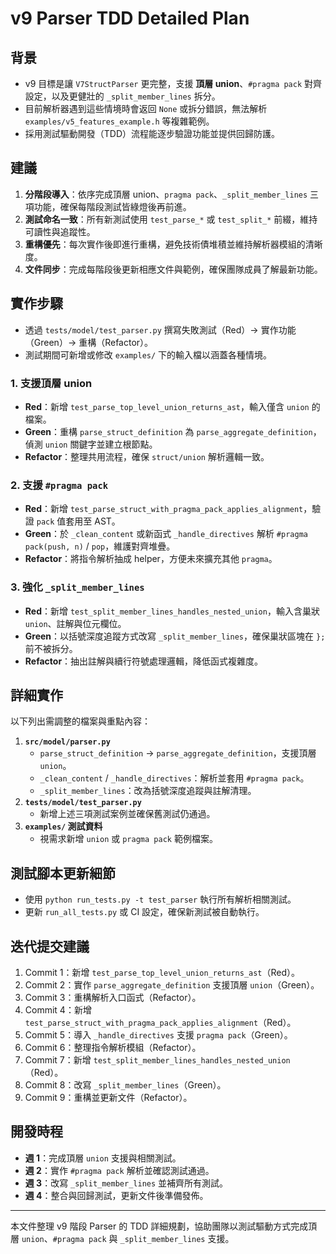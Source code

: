 # v9 Parser TDD Detailed Plan

## 背景
- v9 目標是讓 `V7StructParser` 更完整，支援 **頂層 union**、`#pragma pack` 對齊設定，以及更健壯的 `_split_member_lines` 拆分。
- 目前解析器遇到這些情境時會返回 `None` 或拆分錯誤，無法解析 `examples/v5_features_example.h` 等複雜範例。
- 採用測試驅動開發（TDD）流程能逐步驗證功能並提供回歸防護。

## 建議
1. **分階段導入**：依序完成頂層 union、`pragma pack`、`_split_member_lines` 三項功能，確保每階段測試皆綠燈後再前進。
2. **測試命名一致**：所有新測試使用 `test_parse_*` 或 `test_split_*` 前綴，維持可讀性與追蹤性。
3. **重構優先**：每次實作後即進行重構，避免技術債堆積並維持解析器模組的清晰度。
4. **文件同步**：完成每階段後更新相應文件與範例，確保團隊成員了解最新功能。

## 實作步驟
- 透過 `tests/model/test_parser.py` 撰寫失敗測試（Red）→ 實作功能（Green）→ 重構（Refactor）。
- 測試期間可新增或修改 `examples/` 下的輸入檔以涵蓋各種情境。

### 1. 支援頂層 union
- **Red**：新增 `test_parse_top_level_union_returns_ast`，輸入僅含 `union` 的檔案。
- **Green**：重構 `parse_struct_definition` 為 `parse_aggregate_definition`，偵測 `union` 關鍵字並建立根節點。
- **Refactor**：整理共用流程，確保 `struct/union` 解析邏輯一致。

### 2. 支援 `#pragma pack`
- **Red**：新增 `test_parse_struct_with_pragma_pack_applies_alignment`，驗證 `pack` 值套用至 AST。
- **Green**：於 `_clean_content` 或新函式 `_handle_directives` 解析 `#pragma pack(push, n)` / `pop`，維護對齊堆疊。
- **Refactor**：將指令解析抽成 helper，方便未來擴充其他 `pragma`。

### 3. 強化 `_split_member_lines`
- **Red**：新增 `test_split_member_lines_handles_nested_union`，輸入含巢狀 `union`、註解與位元欄位。
- **Green**：以括號深度追蹤方式改寫 `_split_member_lines`，確保巢狀區塊在 `};` 前不被拆分。
- **Refactor**：抽出註解與續行符號處理邏輯，降低函式複雜度。

## 詳細實作
以下列出需調整的檔案與重點內容：

1. **`src/model/parser.py`**
   - `parse_struct_definition` → `parse_aggregate_definition`，支援頂層 `union`。
   - `_clean_content` / `_handle_directives`：解析並套用 `#pragma pack`。
   - `_split_member_lines`：改為括號深度追蹤與註解清理。
2. **`tests/model/test_parser.py`**
   - 新增上述三項測試案例並確保舊測試仍通過。
3. **`examples/` 測試資料**
   - 視需求新增 `union` 或 `pragma pack` 範例檔案。

## 測試腳本更新細節
- 使用 `python run_tests.py -t test_parser` 執行所有解析相關測試。
- 更新 `run_all_tests.py` 或 CI 設定，確保新測試被自動執行。

## 迭代提交建議
1. Commit 1：新增 `test_parse_top_level_union_returns_ast`（Red）。
2. Commit 2：實作 `parse_aggregate_definition` 支援頂層 `union`（Green）。
3. Commit 3：重構解析入口函式（Refactor）。
4. Commit 4：新增 `test_parse_struct_with_pragma_pack_applies_alignment`（Red）。
5. Commit 5：導入 `_handle_directives` 支援 `pragma pack`（Green）。
6. Commit 6：整理指令解析模組（Refactor）。
7. Commit 7：新增 `test_split_member_lines_handles_nested_union`（Red）。
8. Commit 8：改寫 `_split_member_lines`（Green）。
9. Commit 9：重構並更新文件（Refactor）。

## 開發時程
- **週 1**：完成頂層 `union` 支援與相關測試。
- **週 2**：實作 `#pragma pack` 解析並確認測試通過。
- **週 3**：改寫 `_split_member_lines` 並補齊所有測試。
- **週 4**：整合與回歸測試，更新文件後準備發佈。

---

本文件整理 v9 階段 Parser 的 TDD 詳細規劃，協助團隊以測試驅動方式完成頂層 `union`、`#pragma pack` 與 `_split_member_lines` 支援。

